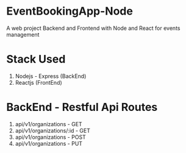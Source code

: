 # EventBookingApp-Node
A web project Backend and Frontend with Node and React for events management

# Stack Used
1. Nodejs - Express (BackEnd)
2. Reactjs (FrontEnd)

# BackEnd - Restful Api Routes
1. api/v1/organizations - GET
2. api/v1/organizations/:id - GET
3. api/v1/organizations - POST
4. api/v1/organizations - PUT
